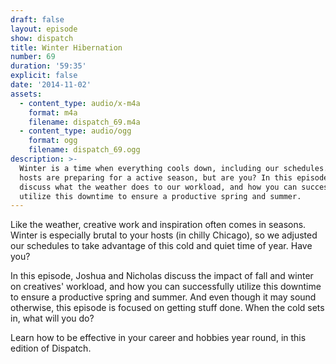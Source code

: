 ```yaml
---
draft: false
layout: episode
show: dispatch
title: Winter Hibernation
number: 69
duration: '59:35'
explicit: false
date: '2014-11-02'
assets:
  - content_type: audio/x-m4a
    format: m4a
    filename: dispatch_69.m4a
  - content_type: audio/ogg
    format: ogg
    filename: dispatch_69.ogg
description: >-
  Winter is a time when everything cools down, including our schedules. Your
  hosts are preparing for a active season, but are you? In this episode, we
  discuss what the weather does to our workload, and how you can successfully
  utilize this downtime to ensure a productive spring and summer.
---
```

Like the weather, creative work and inspiration often comes in seasons. Winter is especially brutal to your hosts (in chilly Chicago), so we adjusted our schedules to take advantage of this cold and quiet time of year. Have you?

In this episode, Joshua and Nicholas discuss the impact of fall and winter on creatives' workload, and how you can successfully utilize this downtime to ensure a productive spring and summer. And even though it may sound otherwise, this episode is focused on getting stuff done. When the cold sets in, what will you do?

Learn how to be effective in your career and hobbies year round, in this edition of Dispatch.